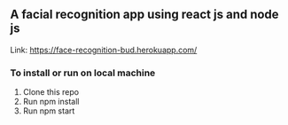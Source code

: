 ## A facial recognition app using react js and node js

Link: https://face-recognition-bud.herokuapp.com/

### To install or run on local machine

1. Clone this repo
2. Run npm install
3. Run npm start
